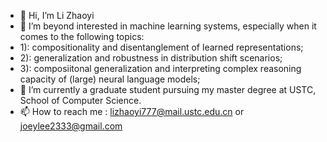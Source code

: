 - 👋 Hi, I’m Li Zhaoyi
- 👀 I’m beyond interested in machine learning systems, especially when it comes to the following topics:
-   1): compositionality and disentanglement of learned representations;
-   2): generalization and robustness in distribution shift scenarios;
-   3): composiitonal generalization and interpreting complex reasoning capacity of (large) neural language models;
- 🌱 I’m currently a graduate student pursuing my master degree at USTC, School of Computer Science. 
- 📫 How to reach me : lizhaoyi777@mail.ustc.edu.cn or joeylee2333@gmail.com

<!---
Joeylee-rio/Joeylee-rio is a ✨ special ✨ repository because its `README.md` (this file) appears on your GitHub profile.
You can click the Preview link to take a look at your changes.
--->
